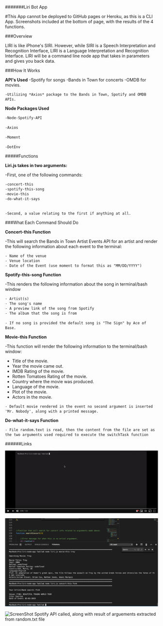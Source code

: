 
#######Liri Bot App

#This App cannot be deployed to GitHub pages or Heroku, as this is a CLI App. Screenshots included at the bottom of page, with the results of the 4 functions.

###Overview

LIRI is like iPhone's SIRI. However, while SIRI is a Speech Interpretation and Recognition Interface, LIRI is a Language Interpretation and Recognition Interface. LIRI will be a command line node app that takes in parameters and gives you back data.



###How It Works 


**API's Used** 
    -Spotify for songs
    -Bands in Town for concerts
    -OMDB for movies.

    -Utilizing *Axios* package to the Bands in Town, Spotify and OMDB APIs.



**Node Packages Used**

    -Node-Spotify-API  

    -Axios

    -Moment

    -DotEnv



#####Functions

**Liri.js takes in  two arguments:**

-First, one of the following commands:

    -concert-this
    -spotify-this-song
    -movie-this
    -do-what-it-says


    -Second, a value relating to the first if anything at all.




###What Each Command Should Do


**Concert-this Function**

-This will search the Bands in Town Artist Events API for an artist and render the following information about each event to the terminal:

    - Name of the venue
    - Venue location
    - Date of the Event (use moment to format this as "MM/DD/YYYY")



**Spotify-this-song Function**

-This renders the following information about the song in terminal/bash window

    - Artist(s)
    - The song's name
    - A preview link of the song from Spotify
    - The album that the song is from

    - If no song is provided the default song is "The Sign" by Ace of Base.



**Movie-this Function**

-This function will render the following information to the terminal/bash window:

   - Title of the movie.
   - Year the movie came out.
   - IMDB Rating of the movie.
   - Rotten Tomatoes Rating of the movie.
   - Country where the movie was produced.
   - Language of the movie.
   - Plot of the movie.
   - Actors in the movie.


    - Default movie rendered in the event no second argument is inserted 'Mr. Nobody', along with a printed message.



**Do-what-it-says Function**

    - File random.text is read, then the content from the file are set as the two arguments used required to execute the switchTask function 










######Links

[![Watch the video](/screenshots/LiriBot-Screen.png)](https://youtu.be/3ZlwUT_0Gh8)


![ScreenShot OMDb and BandInTown API called](/screenshots/OMDb-BandInTown-API-Results-Screen-Shot.png)

![ScreenShot Spotify API called, along with result of arguements extracted from random.txt file](/screenshots/SpotifyAPI-readFile-Command-Screenshot.png)

